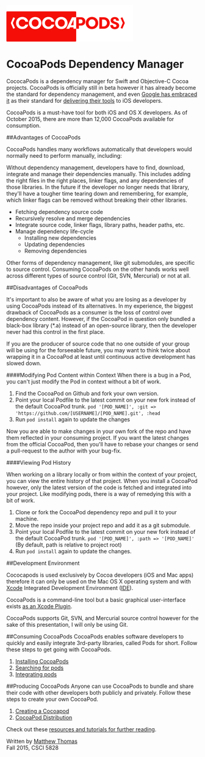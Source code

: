 ![cocoapods-logo](images/cocoapods-logo.png)
# CocoaPods Dependency Manager

CococaPods is a dependency manager for Swift and Objective-C Cocoa projects. CocoaPods is officially still in beta however it has already become the standard for dependency management, and even [Google has embraced it](http://thenextweb.com/insider/2015/05/28/google-is-embracing-cocoapods-to-bring-its-services-to-ios-developers/) as their standard for [delivering their tools](https://cocoapods.org/pods/Google) to iOS developers.  

CocoaPods is a must-have tool for both iOS and OS X developers. As of October 2015, there are more than 12,000 CocoaPods available for consumption.

##Advantages of CocoaPods

CocoaPods handles many workflows automatically that developers would normally need to perform manually, including:  

Without dependency management, developers have to find, download, integrate and manage their dependencies manually. This includes adding the right files in the right places, linker flags, and any dependencies of those libraries. In the future if the developer no longer needs that library, they'll have a tougher time tearing down and remembering, for example, which linker flags can be removed without breaking their other libraries.

* Fetching dependency source code
* Recursively resolve and merge dependencies
* Integrate source code, linker flags, library paths, header paths, etc.
* Manage dependency life-cycle
  - Installing new dependencies
  - Updating dependencies
  - Removing dependencies

Other forms of dependency management, like git submodules, are specific to source control. Consuming CocoaPods on the other hands works well across different types of source control (Git, SVN, Mercurial) or not at all.

##Disadvantages of CocoaPods

It's important to also be aware of what you are losing as a developer by using CocoaPods instead of its alternatives. In my experience, the biggest drawback of CocoaPods as a consumer is the loss of control over dependency content. However, if the CocoaPod in question only bundled a black-box library (*.a) instead of an open-source library, then the developer never had this control in the first place.

If you are the producer of source code that no one outside of your group will be using for the forseeable future, you may want to think twice about wrapping it in a CocoaPod at least until continuous active development has slowed down.

####Modifying Pod Content within Context
When there is a bug in a Pod, you can't just modify the Pod in context without a bit of work.  

1. Find the CocoaPod on Github and fork your own version.
2. Point your local Podfile to the latest commit on your new fork instead of the default CocoaPod trunk.
    ```pod '[POD_NAME]', :git => 'https://github.com/[USERNAME]/[POD_NAME].git', :head```
3. Run ```pod install``` again to update the changes

Now you are able to make changes in your own fork of the repo and have them reflected in your consuming project. If you want the latest changes from the official CocoaPod, then you'll have to rebase your changes or send a pull-request to the author with your bug-fix.

####Viewing Pod History

When working on a library locally or from within the context of your project, you can view the entire history of that project. When you install a CocoaPod however, only the latest version of the code is fetched and integrated into your project. Like modifying pods, there is a way of remedying this with a bit of work.

1. Clone or fork the CocoaPod dependency repo and pull it to your machine.
2. Move the repo inside your project repo and add it as a git submodule.
3. Point your local Podfile to the latest commit on your new fork instead of the default CocoaPod trunk.
    ```pod '[POD_NAME]', :path => '[POD_NAME]'``` (By default, path is relative to project root)
4. Run ```pod install``` again to update the changes.

##Development Environment

Cococapods is used exclusively by Cocoa developers (iOS and Mac apps) therefore it can only be used on the Mac OS X operating system and with [Xcode](https://en.wikipedia.org/wiki/Xcode) Integrated Development Environment ([IDE](https://en.wikipedia.org/wiki/Integrated_development_environment)).

CocoaPods is a command-line tool but a basic graphical user-interface exists [as an Xcode Plugin](https://github.com/kattrali/cocoapods-xcode-plugin).

CocoaPods supports Git, SVN, and Mercurial source control however for the sake of this presentation, I will only be using Git.

##Consuming CocoaPods
CocoaPods enables software developers to quickly and easily integrate 3rd-party libraries, called Pods for short. Follow these steps to get going with CocoaPods.  

1. [Installing CocoaPods](install-cocoapods.md)  
2. [Searching for pods](searching-for-cocoapods.md)  
3. [Integrating pods](integrating-pods.md)  

##Producing CocoaPods
Anyone can use CocoaPods to bundle and share their code with other developers both publicly and privately. Follow these steps to create your own CocoaPod.  

1. [Creating a Cocoapod](creating-pods.md)  
2. [CocoaPod Distribution](distributing-pods.md)  


Check out these [resources and tutorials for further reading](Further-reading-and-resources.md).  

Written by [Matthew Thomas](mailto:matt@bocosoft.net)  
Fall 2015, CSCI 5828

